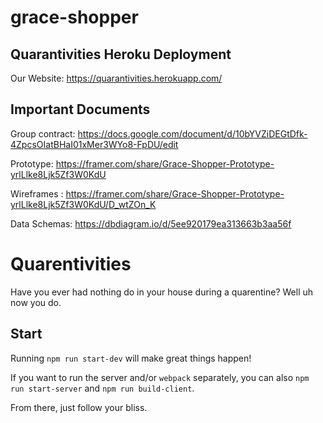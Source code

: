 # grace-shopper

## Quarantivities Heroku Deployment
Our Website: https://quarantivities.herokuapp.com/

## Important Documents
Group contract: https://docs.google.com/document/d/10bYVZiDEGtDfk-4ZpcsOIatBHaI01xMer3WYo8-FpDU/edit

Prototype: https://framer.com/share/Grace-Shopper-Prototype-yrlLlke8Ljk5Zf3W0KdU

Wireframes : https://framer.com/share/Grace-Shopper-Prototype-yrlLlke8Ljk5Zf3W0KdU/D_wtZOn_K

Data Schemas: https://dbdiagram.io/d/5ee920179ea313663b3aa56f

# Quarentivities
Have you ever had nothing do in your house during a quarentine? Well uh now you do.

## Start

Running `npm run start-dev` will make great things happen!

If you want to run the server and/or `webpack` separately, you can also
`npm run start-server` and `npm run build-client`.

From there, just follow your bliss.
